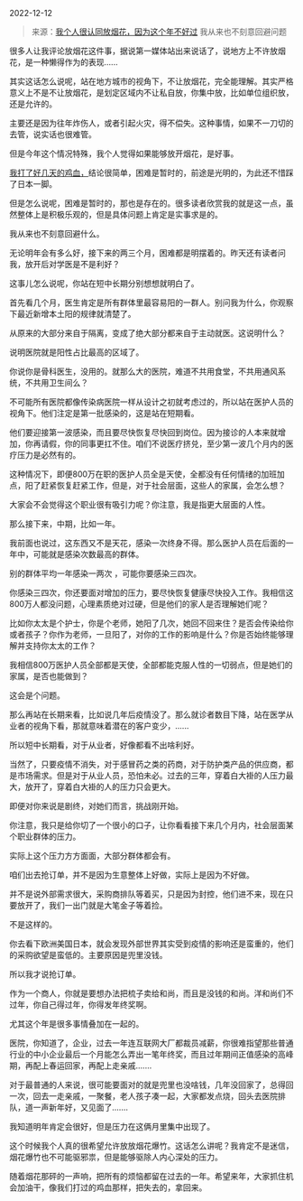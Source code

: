 2022-12-12

> 来源：[我个人很认同放烟花，因为这个年不好过](http://mp.weixin.qq.com/s?__biz=MzU3NDc5Nzc0NQ==&mid=2247521416&idx=1&sn=e46f16b871b81bd6d2c2529ea56175c6&chksm=fd2e3656ca59bf4082cf0eba247dc6e171e02e9892d393fe50d2965bcb5b39e620375dae3b28&scene=27#wechat_redirect)
> 我从来也不刻意回避问题

很多人让我评论放烟花这件事，据说第一媒体站出来说话了，说地方上不许放烟花，是一种懒得作为的表现......  

其实这话怎么说呢，站在地方城市的视角下，不让放烟花，完全能理解。其实严格意义上不是不让放烟花，是划定区域内不让私自放，你集中放，比如单位组织放，还是允许的。  

主要还是因为往年炸伤人，或者引起火灾，得不偿失。这种事情，如果不一刀切的去管，说实话也很难管。

但是今年这个情况特殊，我个人觉得如果能够放开烟花，是好事。  

[我打了好几天的鸡血，](http://mp.weixin.qq.com/s?__biz=MzU3NDc5Nzc0NQ==&mid=2247521408&idx=1&sn=c47f6bb27ce924f4788500b675fee99e&chksm=fd2e365eca59bf48c20008020efc844db4d41453bd815399074615795c2aee4d54e903fcb52c&scene=21#wechat_redirect)结论很简单，困难是暂时的，前途是光明的，为此还不惜踩了日本一脚。  

但是怎么说呢，困难是暂时的，那也是存在的。很多读者欣赏我的就是这一点，虽然整体上是积极乐观的，但是具体问题上肯定是实事求是的。  

我从来也不刻意回避什么。

无论明年会有多么好，接下来的两三个月，困难都是明摆着的。昨天还有读者问我，放开后对学医是不是利好？  

这事儿怎么说呢，你站在短中长期分别想想就明白了。  

首先看几个月，医生肯定是所有群体里最容易阳的一群人。别问我为什么，你观察下最近新增本土阳的规律就清楚了。

从原来的大部分来自于隔离，变成了绝大部分都来自于主动就医。这说明什么？

说明医院就是阳性占比最高的区域了。  

你说你是骨科医生，没用的。就那么大的医院，难道不共用食堂，不共用通风系统，不共用卫生间么？  

不可能所有医院都像传染病医院一样从设计之初就考虑过的，所以站在医护人员的视角下。他们注定是第一批感染的，这是站在短期看。  

他们要迎接第一波感染，而且要尽快恢复尽快回到岗位。因为接诊的人本来就增加，你再请假，你的同事更扛不住。咱们不说医疗挤兑，至少第一波几个月内的医疗压力是必然有的。

这种情况下，即便800万在职的医护人员全是天使，全都没有任何情绪的加班加点，阳了赶紧恢复赶紧工作，但是，对于社会层面，这些人的家属，会怎么想？  

大家会不会觉得这个职业很有吸引力呢？你注意，我是指更大层面的人性。  

那么接下来，中期，比如一年。  

我前面也说过，这东西又不是天花，感染一次终身不得。那么医护人员在后面的一年中，可能就是感染次数最高的群体。  

别的群体平均一年感染一两次 ，可能你要感染三四次。  

你感染三四次，你还要面对增加的压力，要尽快恢复健康尽快投入工作。我相信这800万人都没问题，心理素质绝对过硬，但是他们的家人是否理解她们呢？  

比如你太太是个护士，你是个老师，她阳了几次，她回不回来住？是否会传染给你或者孩子？你作为老师，一旦阳了，对你的工作的影响是什么？你是否始终能够理解并支持你太太的工作？  

我相信800万医护人员全部都是天使，全部都能克服人性的一切弱点，但是她们的家属，是否也能做到？  

这会是个问题。  

那么再站在长期来看，比如说几年后疫情没了。那么就诊者数目下降，站在医学从业者的视角下看，那就意味着潜在的客户变少，......  

所以短中长期看，对于从业者，好像都看不出啥利好。  

当然了，只要疫情不消失，对于感冒药之类的药商，对于防护类产品的供应商，都是市场需求。但是对于从业人员，恐怕未必。过去的三年，穿着白大褂的人压力最大，放开了，穿着白大褂的人的压力只会更大。  

即便对你来说是剧终，对她们而言，挑战刚开始。  

你注意，我只是给你切了一个很小的口子，让你看看接下来几个月内，社会层面某个职业群体的压力。  

实际上这个压力方方面面，大部分群体都会有。  

咱们出去抢订单，并不是因为生意整体上好做，实际上是因为不好做。

并不是说外部需求很大，采购商排队等着买，只是因为封控，他们进不来，现在只要放开了，我们一出门就是大笔金子等着捡。  

不是这样的。

你去看下欧洲美国日本，就会发现外部世界其实受到疫情的影响还是蛮重的，他们的采购欲望是蛮低的。主要原因是兜里没钱。  

所以我才说抢订单。  

作为一个商人，你就是要想办法把梳子卖给和尚，而且是没钱的和尚。洋和尚们不过年，你自己得过年，你得发年终奖啊。  

尤其这个年是很多事情叠加在一起的。  

医院，你知道了，企业，过去一年连互联网大厂都裁员减薪，你很难指望那些普通行业的中小企业最后一个月能怎么弄出一笔年终奖，而且过年期间正值感染的高峰期，再配上春运回家，再配上走亲戚.......

对于最普通的人来说，很可能要面对的就是兜里也没啥钱，几年没回家了，总得回一次，回去一走亲戚，一聚餐，老人孩子凑一起，大家都发点烧，回头去医院排队，道一声新年好，又见面了.......  

我知道明年肯定会很好，但是压力在这俩月里集中出现了。  

这个时候我个人真的很希望允许放放烟花爆竹。这话怎么讲呢？我肯定不是迷信，烟花爆竹也不可能驱邪祟，但是能够驱除人内心深处的压力。  

随着烟花那砰的一声响，把所有的烦恼都留在过去的一年。希望来年，大家抓住机会加油干，像我们打过的鸡血那样，把失去的，拿回来。  

